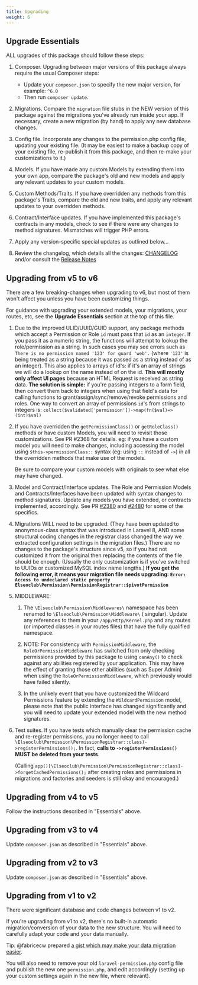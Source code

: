 ```yaml
---
title: Upgrading
weight: 6
---
```


## Upgrade Essentials

ALL upgrades of this package should follow these steps:

1. Composer. Upgrading between major versions of this package always require the usual Composer steps:
    - Update your `composer.json` to specify the new major version, for example: `^6.0`
    - Then run `composer update`.

2. Migrations. Compare the `migration` file stubs in the NEW version of this package against the migrations you've
   already run inside your app. If necessary, create a new migration (by hand) to apply any new database changes.

3. Config file. Incorporate any changes to the permission.php config file, updating your existing file. (It may be
   easiest to make a backup copy of your existing file, re-publish it from this package, and then re-make your
   customizations to it.)

4. Models. If you have made any custom Models by extending them into your own app, compare the package's old and new
   models and apply any relevant updates to your custom models.

5. Custom Methods/Traits. If you have overridden any methods from this package's Traits, compare the old and new traits,
   and apply any relevant updates to your overridden methods.

6. Contract/Interface updates. If you have implemented this package's contracts in any models, check to see if there
   were any changes to method signatures. Mismatches will trigger PHP errors.

7. Apply any version-specific special updates as outlined below...

8. Review the changelog, which details all the
   changes: [CHANGELOG](https://github.com/spatie/laravel-permission/blob/main/CHANGELOG.md)
   and/or consult the [Release Notes](https://github.com/spatie/laravel-permission/releases)

## Upgrading from v5 to v6

There are a few breaking-changes when upgrading to v6, but most of them won't affect you unless you have been
customizing things.

For guidance with upgrading your extended models, your migrations, your routes, etc, see the **Upgrade Essentials**
section at the top of this file.

1. Due to the improved ULID/UUID/GUID support, any package methods which accept a Permission or Role `id` must pass that
   `id` as an `integer`. If you pass it as a numeric string, the functions will attempt to lookup the role/permission as
   a string. In such cases you may see errors such as `There is no permission named '123' for guard 'web'.` (where
   `'123'` is being treated as a string because it was passed as a string instead of as an integer). This also applies
   to arrays of id's: if it's an array of strings we will do a lookup on the name instead of on the id. **This will
   mostly only affect UI pages** because an HTML Request is received as string data. **The solution is simple:** if
   you're passing integers to a form field, then convert them back to integers when using that field's data for calling
   functions to grant/assign/sync/remove/revoke permissions and roles. One way to convert an array of permissions `id`'s
   from strings to integers is: `collect($validated['permission'])->map(fn($val)=>(int)$val)`

2. If you have overridden the `getPermissionClass()` or `getRoleClass()` methods or have custom Models, you will need to
   revisit those customizations. See PR #2368 for details.
   eg: if you have a custom model you will need to make changes, including accessing the model using
   `$this->permissionClass::` syntax (eg: using `::` instead of `->`) in all the overridden methods that make use of the
   models.

   Be sure to compare your custom models with originals to see what else may have changed.

3. Model and Contract/Interface updates. The Role and Permission Models and Contracts/Interfaces have been updated with
   syntax changes to method signatures. Update any models you have extended, or contracts implemented, accordingly. See
   PR [#2380](https://github.com/spatie/laravel-permission/pull/2380)
   and [#2480](https://github.com/spatie/laravel-permission/pull/2480) for some of the specifics.

4. Migrations WILL need to be upgraded. (They have been updated to anonymous-class syntax that was introduced in Laravel
   8, AND some structural coding changes in the registrar class changed the way we extracted configuration settings in
   the migration files.) There are no changes to the package's structure since v5, so if you had not customized it from
   the original then replacing the contents of the file should be enough. (Usually the only customization is if you've
   switched to UUIDs or customized MySQL index name lengths.)
   **If you get the following error, it means your migration file needs
   upgrading: `Error: Access to undeclared static property Elseoclub\Permission\PermissionRegistrar::$pivotPermission`**

5. MIDDLEWARE:

    1. The `\Elseoclub\Permission\Middlewares\` namespace has been renamed to `\Elseoclub\Permission\Middleware\` (
       singular). Update any references to them in your `/app/Http/Kernel.php` and any routes (or imported classes in
       your routes files) that have the fully qualified namespace.

    2. NOTE: For consistency with `PermissionMiddleware`, the `RoleOrPermissionMiddleware` has switched from only
       checking permissions provided by this package to using `canAny()` to check against any abilities registered by
       your application. This may have the effect of granting those other abilities (such as Super Admin) when using the
       `RoleOrPermissionMiddleware`, which previously would have failed silently.

    3. In the unlikely event that you have customized the Wildcard Permissions feature by extending the
       `WildcardPermission` model, please note that the public interface has changed significantly and you will need to
       update your extended model with the new method signatures.

6. Test suites. If you have tests which manually clear the permission cache and re-register permissions, you no longer
   need to call `\Elseoclub\Permission\PermissionRegistrar::class)->registerPermissions();`. In fact, **calls
   to `->registerPermissions()` MUST be deleted from your tests**.

   (Calling `app()[\Elseoclub\Permission\PermissionRegistrar::class]->forgetCachedPermissions();` after creating roles
   and permissions in migrations and factories and seeders is still okay and encouraged.)

## Upgrading from v4 to v5

Follow the instructions described in "Essentials" above.

## Upgrading from v3 to v4

Update `composer.json` as described in "Essentials" above.

## Upgrading from v2 to v3

Update `composer.json` as described in "Essentials" above.

## Upgrading from v1 to v2

There were significant database and code changes between v1 to v2.

If you're upgrading from v1 to v2, there's no built-in automatic migration/conversion of your data to the new structure.
You will need to carefully adapt your code and your data manually.

Tip: @fabricecw
prepared [a gist which may make your data migration easier](https://gist.github.com/fabricecw/58ee93dd4f99e78724d8acbb851658a4).

You will also need to remove your old `laravel-permission.php` config file and publish the new one `permission.php`, and
edit accordingly (setting up your custom settings again in the new file, where relevant).
